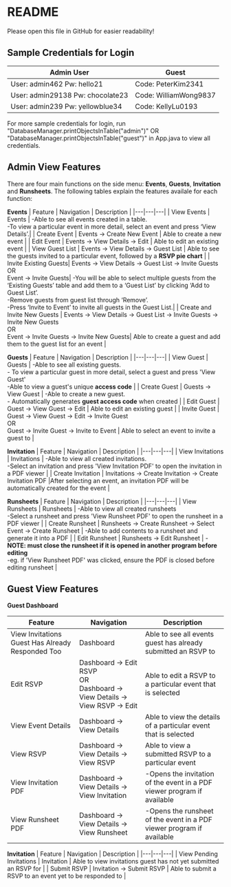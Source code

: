 # README
Please open this file in GitHub for easier readability!

## Sample Credentials for Login
|Admin User|Guest|
|---|---|
| User: admin462 Pw: hello21  |  Code: PeterKim2341 |
| User: admin29138 Pw: chocolate23 | Code: WilliamWong9837 |
| User: admin239 Pw: yellowblue34 | Code: KellyLu0193  |

For more sample credentials for login, run "DatabaseManager.printObjectsInTable("admin")" OR "DatabaseManager.printObjectsInTable("guest")" in App.java to view all credentials.

## Admin View Features
There are four main functions on the side menu: **Events**, **Guests**, **Invitation** and **Runsheets**. The following tables explain the features availale for each function:

**Events**
|  Feature  | Navigation  | Description  |
|---|---|---|
|  View Events | Events  | -Able to see all events created in a table.<br/> -To view a particular event in more detail, select an event and press ‘View Details’.|
|  Create Event |  Events -> Create New Event |  Able to create a new event |
|  Edit Event |  Events -> View Details -> Edit |  Able to edit an existing event |
|  View Guest List | Events -> View Details -> Guest List  | Able to see the guests invited to  a particular event, followed by a **RSVP pie chart**  |
|   Invite Existing Guests|  Events -> View Details -> Guest List -> Invite Guests <br/> OR <br/> Event -> Invite Guests| -You will be able to select multiple guests from the ‘Existing Guests’ table and add them to a ‘Guest List’ by clicking ‘Add to Guest List’.<br/> -Remove guests from guest list through ‘Remove’. <br/> -Press ‘Invite to Event’ to invite all guests in the Guest List.|
|  Create and Invite New Guests | Events -> View Details -> Guest List -> Invite Guests  -> Invite New Guests  <br/>OR<br/>Event -> Invite Guests -> Invite New Guests| Able to create a guest and add them to the guest list for an event |

**Guests**
|  Feature  | Navigation   |  Description |
|---|---|---|
|  View Guest | Guests  |  -Able to see all existing guests. <br/> - To view a particular guest in more detail, select a guest and press 'View Guest'<br/> -Able to view a guest's unique **access code** |
| Create Guest  | Guests -> View Guest  | -Able to create a new guest. <br/> - Automatically generates **guest access code** when created  |
|  Edit Guest | Guest -> View Guest -> Edit  |  Able to edit an existing guest |
|  Invite Guest | Guest -> View Guest -> Edit -> Invite Guest <br/> OR <br/> Guest -> Invite Guest -> Invite to Event  |  Able to select an event to invite a guest to |

**Invitation**
|  Feature | Navigation  |  Description |
|---|---|---|
|  View Invitations |  Invitations | -Able to view all created invitations.  <br/> -Select an invitation and press 'View Invitation PDF' to open the invitation in a PDF viewer |
| Create Invitation  |  Invitations -> Create Invitation -> Create Invitation PDF |After selecting an event, an invitation PDF will be automatically created for the event   |

**Runsheets**
|  Feature | Navigation  | Description  |
|---|---|---|
| View Runsheets  | Runsheets   | -Able to view all created runsheets <br/>  -Select a runsheet and press 'View Runsheet PDF' to open the runsheet in a PDF viewer |
|  Create Runsheet | Runsheets -> Create Runsheet -> Select Event -> Create Runsheet | -Able to add contents to a runsheet and generate it into a PDF |
|  Edit Runsheet |  Runsheets -> Edit Runsheet | -**NOTE: must close the runsheet if it is opened in another program before editing** <br/> -eg. if 'View Runsheet PDF' was clicked, ensure the PDF is closed before editing runsheet  |

## Guest View Features

**Guest Dashboard**

|  Feature | Navigation   |  Description |
|---|---|---|
|  View Invitations Guest Has Already Responded Too |  Dashboard |  Able to see all events guest has already submitted an RSVP to |
|  Edit RSVP |  Dashboard -> Edit RSVP <br/> OR <br/> Dashboard -> View Details -> View RSVP -> Edit | Able to edit a RSVP to a particular event that is selected  |
|  View Event Details | Dashboard -> View Details  |  Able to view the details of a particular event that is selected |
|  View RSVP |  Dashboard -> View Details -> View RSVP | Able to view a submitted RSVP to a particular event  |
|  View Invitation PDF | Dashboard -> View Details -> View Invitation  |  -Opens the invitation of the event in a PDF viewer program if available|
|  View Runsheet PDF | Dashboard -> View Details -> View Runsheet  |  -Opens the runsheet of the event in a PDF viewer program if available |

**Invitation**
|  Feature | Navigation   | Description  |
|---|---|---|
|  View Pending Invitations |  Invitation | Able to view invitations guest has not yet submitted an RSVP for  |
|  Submit RSVP | Invitation -> Submit RSVP  | Able to submit a RSVP to an event yet to be responded to  |

